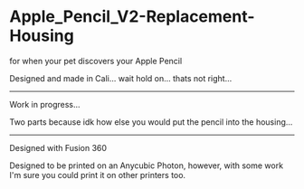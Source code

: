 # Apple_Pencil_V2-Replacement-Housing
for when your pet discovers your Apple Pencil

Designed and made in Cali... wait hold on... thats not right... 
_________________________________________________________________________________

Work in progress... 

Two parts because idk how else you would put the pencil into the housing...
_________________________________________________________________________________
Designed with Fusion 360

Designed to be printed on an Anycubic Photon, however, with some work I'm sure you could print it on other printers too. 


